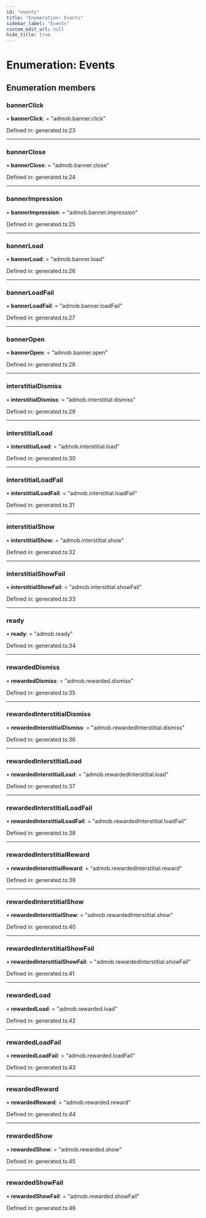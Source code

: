 ```yaml
---
id: "events"
title: "Enumeration: Events"
sidebar_label: "Events"
custom_edit_url: null
hide_title: true
---
```


# Enumeration: Events

## Enumeration members

### bannerClick

• **bannerClick**: = "admob.banner.click"

Defined in: generated.ts:23

___

### bannerClose

• **bannerClose**: = "admob.banner.close"

Defined in: generated.ts:24

___

### bannerImpression

• **bannerImpression**: = "admob.banner.impression"

Defined in: generated.ts:25

___

### bannerLoad

• **bannerLoad**: = "admob.banner.load"

Defined in: generated.ts:26

___

### bannerLoadFail

• **bannerLoadFail**: = "admob.banner.loadFail"

Defined in: generated.ts:27

___

### bannerOpen

• **bannerOpen**: = "admob.banner.open"

Defined in: generated.ts:28

___

### interstitialDismiss

• **interstitialDismiss**: = "admob.interstitial.dismiss"

Defined in: generated.ts:29

___

### interstitialLoad

• **interstitialLoad**: = "admob.interstitial.load"

Defined in: generated.ts:30

___

### interstitialLoadFail

• **interstitialLoadFail**: = "admob.interstitial.loadFail"

Defined in: generated.ts:31

___

### interstitialShow

• **interstitialShow**: = "admob.interstitial.show"

Defined in: generated.ts:32

___

### interstitialShowFail

• **interstitialShowFail**: = "admob.interstitial.showFail"

Defined in: generated.ts:33

___

### ready

• **ready**: = "admob.ready"

Defined in: generated.ts:34

___

### rewardedDismiss

• **rewardedDismiss**: = "admob.rewarded.dismiss"

Defined in: generated.ts:35

___

### rewardedInterstitialDismiss

• **rewardedInterstitialDismiss**: = "admob.rewardedInterstitial.dismiss"

Defined in: generated.ts:36

___

### rewardedInterstitialLoad

• **rewardedInterstitialLoad**: = "admob.rewardedInterstitial.load"

Defined in: generated.ts:37

___

### rewardedInterstitialLoadFail

• **rewardedInterstitialLoadFail**: = "admob.rewardedInterstitial.loadFail"

Defined in: generated.ts:38

___

### rewardedInterstitialReward

• **rewardedInterstitialReward**: = "admob.rewardedInterstitial.reward"

Defined in: generated.ts:39

___

### rewardedInterstitialShow

• **rewardedInterstitialShow**: = "admob.rewardedInterstitial.show"

Defined in: generated.ts:40

___

### rewardedInterstitialShowFail

• **rewardedInterstitialShowFail**: = "admob.rewardedInterstitial.showFail"

Defined in: generated.ts:41

___

### rewardedLoad

• **rewardedLoad**: = "admob.rewarded.load"

Defined in: generated.ts:42

___

### rewardedLoadFail

• **rewardedLoadFail**: = "admob.rewarded.loadFail"

Defined in: generated.ts:43

___

### rewardedReward

• **rewardedReward**: = "admob.rewarded.reward"

Defined in: generated.ts:44

___

### rewardedShow

• **rewardedShow**: = "admob.rewarded.show"

Defined in: generated.ts:45

___

### rewardedShowFail

• **rewardedShowFail**: = "admob.rewarded.showFail"

Defined in: generated.ts:46
